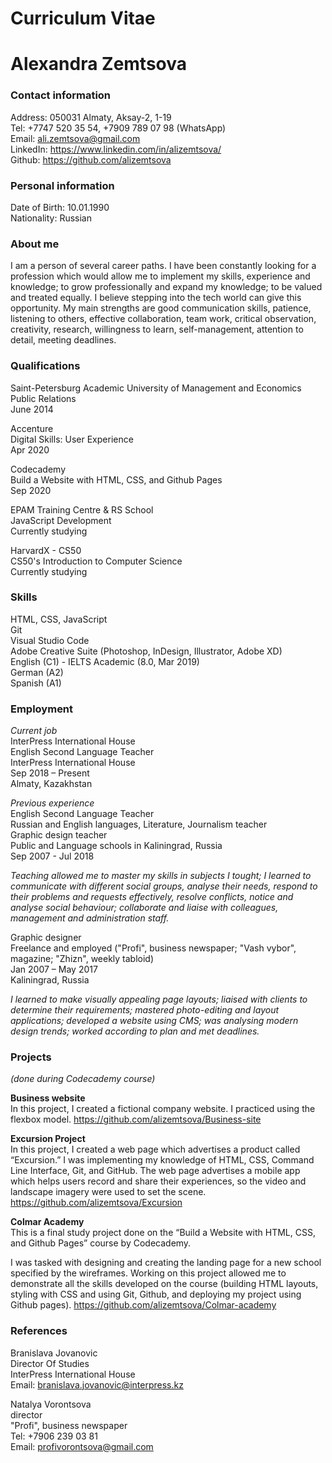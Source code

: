 # Curriculum Vitae
# Alexandra Zemtsova

### Contact information
Address: 050031 Almaty, Aksay-2, 1-19   
Tel: +7747 520 35 54, +7909 789 07 98 (WhatsApp)   
Email: ali.zemtsova@gmail.com   
LinkedIn: https://www.linkedin.com/in/alizemtsova/   
Github: https://github.com/alizemtsova   

### Personal information
Date of Birth: 10.01.1990   
Nationality: Russian

### About me
I am a person of several career paths. I have been constantly looking for a profession which would allow me to implement my skills, experience and knowledge; to grow professionally and expand my knowledge; to be valued and treated equally. I believe stepping into the tech world can give this opportunity. My main strengths are good communication skills, patience, listening to others, effective collaboration, team work, critical observation, creativity, research, willingness to learn, self-management, attention to detail, meeting deadlines. 

### Qualifications
Saint-Petersburg Academic University of Management and Economics   
Public Relations    
June 2014   

Accenture   
Digital Skills: User Experience   
Apr 2020   

Codecademy   
Build a Website with HTML, CSS, and Github Pages   
Sep 2020   

EPAM Training Centre & RS School   
JavaScript Development    
Currently studying   

HarvardX - CS50   
CS50's Introduction to Computer Science   
Currently studying   

### Skills
HTML, CSS, JavaScript   
Git   
Visual Studio Code   
Adobe Creative Suite (Photoshop, InDesign, Illustrator, Adobe XD)   
English (C1) - IELTS Academic (8.0, Mar 2019)   
German (A2)   
Spanish (A1)   

### Employment
*Current job*   
InterPress International House   
English Second Language Teacher   
InterPress International House   
Sep 2018 – Present   
Almaty, Kazakhstan   

*Previous experience*   
English Second Language Teacher   
Russian and English languages, Literature, Journalism teacher   
Graphic design teacher  
Public and Language schools in Kaliningrad, Russia   
Sep 2007 - Jul 2018   

*Teaching allowed me to master my skills in subjects I tought; I learned to communicate with different social groups, analyse their needs, respond to their problems and requests effectively, resolve conflicts, notice and analyse social behaviour; collaborate and liaise with colleagues, management and administration staff.*

Graphic designer   
Freelance and employed ("Profi", business newspaper; "Vash vybor", magazine; "Zhizn", weekly tabloid)   
Jan 2007 – May 2017   
Kaliningrad, Russia   

*I learned to make visually appealing page layouts; liaised with clients to determine their requirements; mastered photo-editing and layout applications; developed a website using CMS; was analysing modern design trends; worked according to plan and met deadlines.*


### Projects 
*(done during Codecademy course)*

**Business website**   
In this project, I created a fictional company website. I practiced using the flexbox model.
https://github.com/alizemtsova/Business-site

**Excursion Project**   
In this project, I created a web page which advertises a product called “Excursion.” I was implementing my knowledge of HTML, CSS, Command Line Interface, Git, and GitHub. 
The web page advertises a mobile app which helps users record and share their experiences, so the video and landscape imagery were used to set the scene. 
https://github.com/alizemtsova/Excursion

**Colmar Academy**   
This is a final study project done on the “Build a Website with HTML, CSS, and Github Pages” course by Codecademy.

I was tasked with designing and creating the landing page for a new school specified by the wireframes.
Working on this project allowed me to demonstrate all the skills developed on the course (building HTML layouts, styling with CSS and using Git, Github, and deploying my project using Github pages).
https://github.com/alizemtsova/Colmar-academy


### References
Branislava Jovanovic   
Director Of Studies   
InterPress International House   
Email: branislava.jovanovic@interpress.kz   

Natalya Vorontsova   
director   
"Profi", business newspaper   
Tel: +7906 239 03 81   
Email: profivorontsova@gmail.com   
